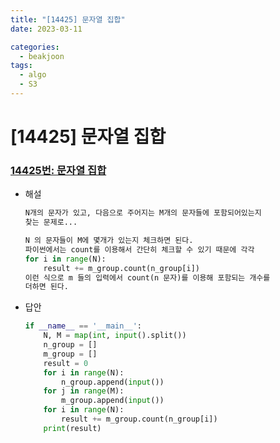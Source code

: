 ```yaml
---
title: "[14425] 문자열 집합"
date: 2023-03-11

categories:
  - beakjoon
tags:
  - algo
  - S3
---
```


# [14425] 문자열 집합
### [14425번: 문자열 집합](https://www.acmicpc.net/problem/14425)
- 해설
    
    ```python
    N개의 문자가 있고, 다음으로 주어지는 M개의 문자들에 포함되어있는지
    찾는 문제로...
    
    N 의 문자들이 M에 몇개가 있는지 체크하면 된다.
    파이썬에서는 count를 이용해서 간단히 체크할 수 있기 때문에 각각
    for i in range(N):
    	result += m_group.count(n_group[i])
    이런 식으로 m 들의 입력에서 count(n 문자)를 이용해 포함되는 개수를 
    더하면 된다.
    ```
- 답안
    
    ```python
    if __name__ == '__main__':
        N, M = map(int, input().split())
        n_group = []
        m_group = []
        result = 0
        for i in range(N):
            n_group.append(input())
        for j in range(M):
            m_group.append(input())
        for i in range(N):
            result += m_group.count(n_group[i])
        print(result)
    ```
